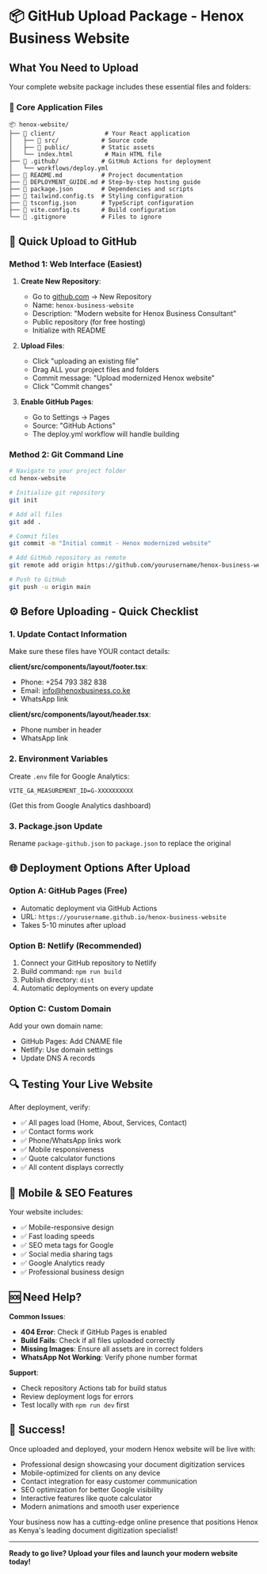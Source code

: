 # 📦 GitHub Upload Package - Henox Business Website

## What You Need to Upload

Your complete website package includes these essential files and folders:

### 📁 Core Application Files
```
📦 henox-website/
├── 📁 client/              # Your React application
│   ├── 📁 src/            # Source code
│   ├── 📁 public/         # Static assets  
│   └── index.html         # Main HTML file
├── 📁 .github/            # GitHub Actions for deployment
│   └── workflows/deploy.yml
├── 📄 README.md           # Project documentation
├── 📄 DEPLOYMENT_GUIDE.md # Step-by-step hosting guide
├── 📄 package.json        # Dependencies and scripts
├── 📄 tailwind.config.ts  # Styling configuration
├── 📄 tsconfig.json       # TypeScript configuration
├── 📄 vite.config.ts      # Build configuration
└── 📄 .gitignore          # Files to ignore
```

## 🚀 Quick Upload to GitHub

### Method 1: Web Interface (Easiest)

1. **Create New Repository**:
   - Go to [github.com](https://github.com) → New Repository
   - Name: `henox-business-website`
   - Description: "Modern website for Henox Business Consultant"
   - Public repository (for free hosting)
   - Initialize with README

2. **Upload Files**:
   - Click "uploading an existing file"
   - Drag ALL your project files and folders
   - Commit message: "Upload modernized Henox website"
   - Click "Commit changes"

3. **Enable GitHub Pages**:
   - Go to Settings → Pages
   - Source: "GitHub Actions"
   - The deploy.yml workflow will handle building

### Method 2: Git Command Line

```bash
# Navigate to your project folder
cd henox-website

# Initialize git repository
git init

# Add all files
git add .

# Commit files
git commit -m "Initial commit - Henox modernized website"

# Add GitHub repository as remote
git remote add origin https://github.com/yourusername/henox-business-website.git

# Push to GitHub
git push -u origin main
```

## ⚙️ Before Uploading - Quick Checklist

### 1. Update Contact Information
Make sure these files have YOUR contact details:

**client/src/components/layout/footer.tsx**:
- Phone: +254 793 382 838
- Email: info@henoxbusiness.co.ke
- WhatsApp link

**client/src/components/layout/header.tsx**:
- Phone number in header
- WhatsApp link

### 2. Environment Variables
Create `.env` file for Google Analytics:
```
VITE_GA_MEASUREMENT_ID=G-XXXXXXXXXX
```
(Get this from Google Analytics dashboard)

### 3. Package.json Update
Rename `package-github.json` to `package.json` to replace the original

## 🌐 Deployment Options After Upload

### Option A: GitHub Pages (Free)
- Automatic deployment via GitHub Actions
- URL: `https://yourusername.github.io/henox-business-website`
- Takes 5-10 minutes after upload

### Option B: Netlify (Recommended)
1. Connect your GitHub repository to Netlify
2. Build command: `npm run build`
3. Publish directory: `dist`
4. Automatic deployments on every update

### Option C: Custom Domain
Add your own domain name:
- GitHub Pages: Add CNAME file
- Netlify: Use domain settings
- Update DNS A records

## 🔍 Testing Your Live Website

After deployment, verify:
- ✅ All pages load (Home, About, Services, Contact)
- ✅ Contact forms work
- ✅ Phone/WhatsApp links work  
- ✅ Mobile responsiveness
- ✅ Quote calculator functions
- ✅ All content displays correctly

## 📱 Mobile & SEO Features

Your website includes:
- ✅ Mobile-responsive design
- ✅ Fast loading speeds
- ✅ SEO meta tags for Google
- ✅ Social media sharing tags
- ✅ Google Analytics ready
- ✅ Professional business design

## 🆘 Need Help?

**Common Issues**:
- **404 Error**: Check if GitHub Pages is enabled
- **Build Fails**: Check if all files uploaded correctly
- **Missing Images**: Ensure all assets are in correct folders
- **WhatsApp Not Working**: Verify phone number format

**Support**:
- Check repository Actions tab for build status
- Review deployment logs for errors
- Test locally with `npm run dev` first

## 🎉 Success!

Once uploaded and deployed, your modern Henox website will be live with:
- Professional design showcasing your document digitization services
- Mobile-optimized for clients on any device
- Contact integration for easy customer communication
- SEO optimization for better Google visibility
- Interactive features like quote calculator
- Modern animations and smooth user experience

Your business now has a cutting-edge online presence that positions Henox as Kenya's leading document digitization specialist!

---

**Ready to go live? Upload your files and launch your modern website today!**